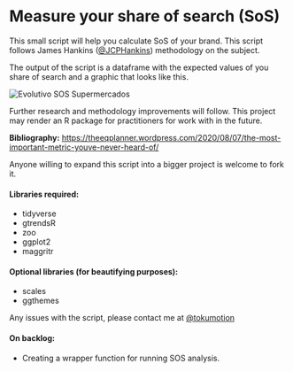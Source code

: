 # Measure your share of search (SoS)

This small script will help you calculate SoS of your brand. This script follows James Hankins ([@JCPHankins](https://twitter.com/JCPHankins)) methodology on the subject.

The output of the script is a dataframe with the expected values of you share of search and a graphic that looks like this.

![Evolutivo SOS Supermercados](https://i.ibb.co/bLgfLq4/Rplot03.png)

Further research and methodology improvements will follow. This project may render an R package for practitioners for work with in the future.

<b>Bibliography:</b> https://theeqplanner.wordpress.com/2020/08/07/the-most-important-metric-youve-never-heard-of/

Anyone willing to expand this script into a bigger project is welcome to fork it.

#### Libraries required:
- tidyverse
- gtrendsR
- zoo
- ggplot2
- maggritr

#### Optional libraries (for beautifying purposes):
- scales
- ggthemes

Any issues with the script, please contact me at [@tokumotion](https://twitter.com/Tokumotion)

#### On backlog:
- Creating a wrapper function for running SOS analysis.
